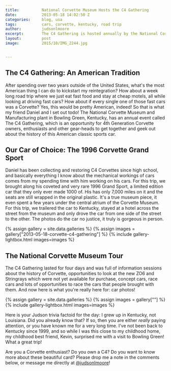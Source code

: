 ```yaml
---
title:			National Corvette Museum Hosts the C4 Gathering
date:			2013-05-18 14:02:50 Z
categories:		blog, usa
tags:			cars, corvette, kentucky, road trip
author:			judsonlmoore
excerpt:		The C4 Gathering is hosted annually by the National Corvette Museum in Bowling Green, Kentucky, for enthusiasts of the 4th Generation Corvette.
layout:			post
image:			2015/10/IMG_2244.jpg


---
```


## The C4 Gathering: An American Tradition

After spending over two years outside of the United States, what's the most American thing I can do to kickstart my reintegration? How about a week long road trip where we just eat fast food and stay at cheap motels, all while looking at driving fast cars? How about if every single one of those fast cars was a Corvette? Yes, this would be pretty American, indeed! So that is what my friend Daniel and I set out todo! The National Corvette Museum and Manufacturing plant in Bowling Green, Kentucky, has an annual event called The C4 Gathering, which is an opportunity for 4th Generation Corvette owners, enthusiasts and other gear-heads to get together and geek out about the history of this American classic sports car.

## Our Car of Choice: The 1996 Corvette Grand Sport

Daniel has been collecting and restoring C4 Corvettes since high school, and basically everything I know about the mechanical workings of cars comes from my spending time with him working on his cars. For this trip, we brought along his coveted and very rare 1996 Grand Sport, a limited edition car that they only ever made 1000 of. His has only 7,000 miles on it and the seats are still wrapped in the original plastic. It's a true museum piece, it even spent a few years under the central atrium of the Corvette Museum. For this trip, we trailered the car to Kentucky, stayed at a hotel across the street from the museum and only drove the car from one side of the street to the other. The photos do the car no justice, it truly is gorgeous in person.

{% assign gallery = site.data.galleries %}
{% assign images = gallery["2013-05-18-corvette-c4-gathering"] %}
{% include gallery-lightbox.html images=images %}

## The National Corvette Museum Tour

The C4 Gathering lasted for four days and was full of information sessions about the history of Corvette, opportunities to look at the new ZO6 and Stringrays which were not yet available for purchase, concept cars, race cars and lots of opportunities to race the cars that people brought with them. And now here is what you're really here for: car photos!

{% assign gallery = site.data.galleries %}
{% assign images = gallery[""] %}
{% include gallery-lightbox.html images=images %}

Here is your Judson trivia factoid for the day: I grew up in Kentucky, not Louisiana. Did you already know that? If so, then you are either *really* paying attention, or you have known me for a very long time. I've not been back to Kentucky since 1999, and so while I was this close to my childhood home, my childhood best friend, Kevin, surprised me with a visit to Bowling Green! What a great trip!

Are you a Corvette enthusiast? Do you own a C4? Do you want to know more about these beautiful card? Please drop me a note in the comments below, or message me directly at [@judsonlmoore](http://twitter.com/judsonlmoore)!
